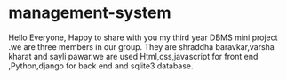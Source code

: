 # management-system
Hello Everyone, Happy to share with you my third year DBMS mini project .we are three members in our group. They are shraddha baravkar,varsha kharat and sayli pawar.we are used Html,css,javascript for front end ,Python,django for back end and sqlite3 database.
